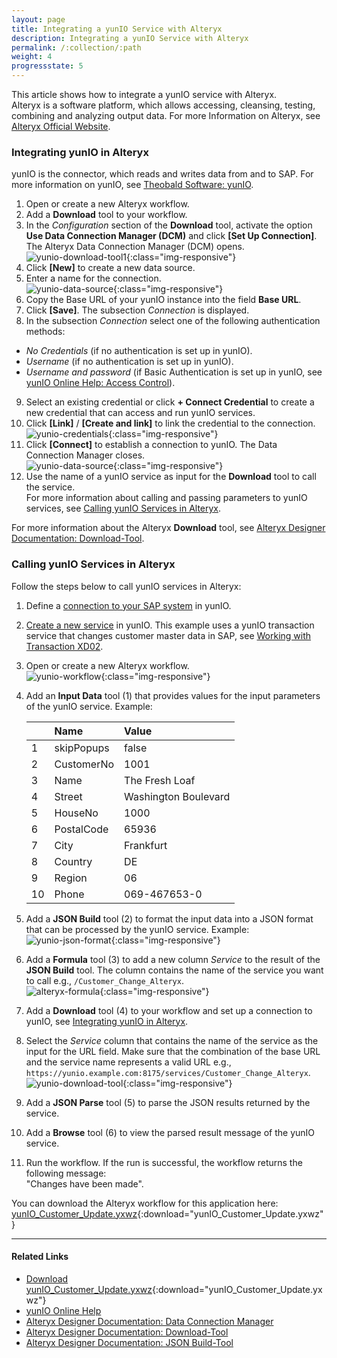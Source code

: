 ```yaml
---
layout: page
title: Integrating a yunIO Service with Alteryx
description: Integrating a yunIO Service with Alteryx
permalink: /:collection/:path
weight: 4
progressstate: 5
---
```



This article shows how to integrate a yunIO service with Alteryx.<br>
Alteryx is a software platform, which allows accessing, cleansing, testing, combining and analyzing output data. 
For more Information on Alteryx, see [Alteryx Official Website](https://www.alteryx.com/).

### Integrating yunIO in Alteryx

yunIO is the connector, which reads and writes data from and to SAP.
For more information on yunIO, see [Theobald Software: yunIO](https://theobald-software.com/en/yunio/).

1. Open or create a new Alteryx workflow.
2. Add a **Download** tool to your workflow.
3. In the *Configuration* section of the **Download** tool, activate the option **Use Data Connection Manager (DCM)** and click **[Set Up Connection]**. The Alteryx Data Connection Manager (DCM) opens.
![yunio-download-tool1](/img/contents/yunio/yunio-download-tool1.png){:class="img-responsive"}
4. Click **[New]** to create a new data source.
5. Enter a name for the connection.<br>
![yunio-data-source](/img/contents/yunio/yunIO-data-source.png){:class="img-responsive"}
6. Copy the Base URL of your yunIO instance into the field **Base URL**.
7. Click **[Save]**. The subsection *Connection* is displayed.
8. In the subsection *Connection* select one of the following authentication methods: <br>
- *No Credentials* (if no authentication is set up in yunIO).
- *Username* (if no authentication is set up in yunIO).
- *Username and password* (if Basic Authentication is set up in yunIO, see [yunIO Online Help: Access Control](https://help.theobald-software.com/en/yunio/access-control#global-access-control)).
9. Select an existing credential or click **+ Connect Credential** to create a new credential that can access and run yunIO services.
10. Click **[Link]** / **[Create and link]** to link the credential to the connection.<br>
![yunio-credentials](/img/contents/yunio/yunio-credentials.png){:class="img-responsive"}
11. Click **[Connect]** to establish a connection to yunIO. The Data Connection Manager closes.<br>
![yunio-data-source](/img/contents/yunio/yunIO-data-source-connect.png){:class="img-responsive"}
12. Use the name of a yunIO service as input for the **Download** tool to call the service. <br>
For more information about calling and passing parameters to yunIO services, see [Calling yunIO Services in Alteryx](#calling-yunio-services-in-alteryx).

For more information about the Alteryx **Download** tool, see [Alteryx Designer Documentation: Download-Tool](https://help.alteryx.com/20231/designer/download-tool).

<!---
{: .box-note }
**Note:** The Alteryx Data Connection Manager is available as of Alteryx Designer version 2021.4. 
-->

### Calling yunIO Services in Alteryx

Follow the steps below to call yunIO services in Alteryx:<br>

1. Define a [connection to your SAP system](https://help.theobald-software.com/en/yunio/sap-connection) in yunIO. 
2. [Create a new service](https://help.theobald-software.com/en/yunio/getting-started#creating-a-service) in yunIO.
This example uses a yunIO transaction service that changes customer master data in SAP, see [Working with Transaction XD02](https://kb.theobald-software.com/yunio/transaction-xd02).<br>
3. Open or create a new Alteryx workflow.<br>
![yunio-workflow](/img/contents/yunio/yunIO-workflow.png){:class="img-responsive"}
4. Add an **Input Data** tool (1) that provides values for the input parameters of the yunIO service. Example:

	|  | Name | Value |
	| :------ |:--- | :--- |
	| 1 | skipPopups | false |
	| 2 | CustomerNo | 1001 |
	| 3 | Name | The Fresh Loaf |
	| 4 | Street | Washington Boulevard |
	| 5 | HouseNo | 1000 |
	| 6 | PostalCode | 65936 |
	| 7 | City | Frankfurt |
	| 8 | Country | DE |
	| 9 | Region | 06 |
	| 10 | Phone | 069-467653-0 |

5. Add a **JSON Build** tool (2) to format the input data into a JSON format that can be processed by the yunIO service. Example:<br>
![yunio-json-format](/img/contents/yunio/yunio-json-format.png){:class="img-responsive"}
6. Add a **Formula** tool (3) to add a new column *Service* to the result of the **JSON Build** tool. 
The column contains the name of the service you want to call e.g., `/Customer_Change_Alteryx`.<br>
![alteryx-formula](/img/contents/yunio/alteryx-formula.png){:class="img-responsive"}
7. Add a **Download** tool (4) to your workflow and set up a connection to yunIO, see [Integrating yunIO in Alteryx](#integrating-yunio-in-alteryx). 
8. Select the *Service* column that contains the name of the service as the input for the URL field. Make sure that the combination of the base URL and the service name represents a valid URL e.g., `https://yunio.example.com:8175/services/Customer_Change_Alteryx`.<br>
![yunio-download-tool](/img/contents/yunio/yunio-download-tool.png){:class="img-responsive"}
8. Add a **JSON Parse** tool (5) to parse the JSON results returned by the service. 
9. Add a **Browse** tool (6) to view the parsed result message of the yunIO service. 
10. Run the workflow. If the run is successful, the workflow returns the following message:<br>
"Changes have been made".

You can download the Alteryx workflow for this application here: [yunIO_Customer_Update.yxwz](/files/yunio/yunIO_Customer_Update.yxwz){:download="yunIO_Customer_Update.yxwz"}

<!--- The service uses the following input parameters:<br>
- skipPopups (this is a default parameter that is used by every service)
- CustomerNo
- Name
- Street
- HouseNo
- PostalCode
- City
- Country
- Region
- Phone 

```json
{
	 "skipPopups": "false",
	 "CustomerNo": "1001",
	 "Name": "The Fresh Loaf",
	 "Street": "Washington Boulevard",
	 "HouseNo": "1000",
	 "PostalCode": "65936",
	 "City": "Frankfurt",
	 "Country": "DE",
	 "Region": "06",
	 "Phone": "069-467653-0"
}
```-->

******

#### Related Links
- [Download yunIO_Customer_Update.yxwz](/files/yunio/yunIO_Customer_Update.yxwz){:download="yunIO_Customer_Update.yxwz"}
- [yunIO Online Help](https://help.theobald-software.com/en/yunio/index)
- [Alteryx Designer Documentation: Data Connection Manager](https://help.alteryx.com/current/en/designer/tools/dcm---designer.html)
- [Alteryx Designer Documentation: Download-Tool](https://help.alteryx.com/current/en/designer/tools/developer/download-tool.html)
- [Alteryx Designer Documentation: JSON Build-Tool](https://help.alteryx.com/current/en/designer/tools/developer/json-parse-tool.html)
